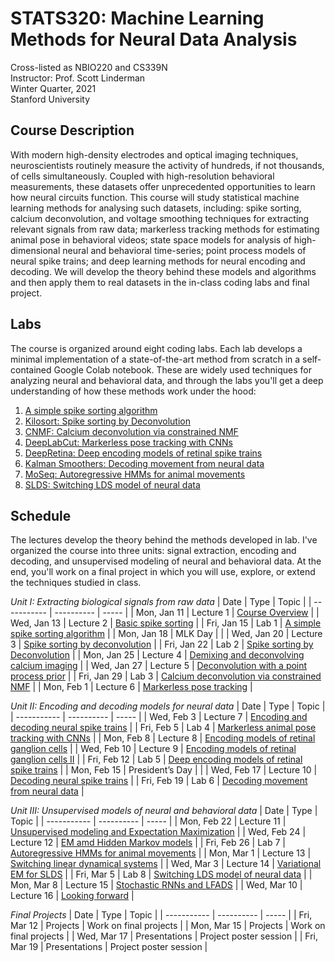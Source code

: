 # STATS320: Machine Learning Methods for Neural Data Analysis
Cross-listed as NBIO220 and CS339N <br>
Instructor: Prof. Scott Linderman <br>
Winter Quarter, 2021 <br>
Stanford University

## Course Description
With modern high-density electrodes and optical imaging techniques, neuroscientists routinely measure the activity of hundreds, if not thousands, of cells simultaneously.  Coupled with high-resolution behavioral measurements, these datasets offer unprecedented opportunities to learn how neural circuits function.  This course will study statistical machine learning methods for analysing such datasets, including: spike sorting, calcium deconvolution, and voltage smoothing techniques for extracting relevant signals from raw data; markerless tracking methods for estimating animal pose in behavioral videos; state space models for analysis of high-dimensional neural and behavioral time-series; point process models of neural spike trains; and deep learning methods for neural encoding and decoding. We will develop the theory behind these models and algorithms and then apply them to real datasets in the in-class coding labs and final project.

## Labs
The course is organized around eight coding labs. Each lab develops a minimal implementation of a state-of-the-art method from scratch in a self-contained Google Colab notebook. These are widely used techniques for analyzing neural and behavioral data, and through the labs you'll get a deep understanding of how these methods work under the hood:

1. [A simple spike sorting algorithm](https://colab.research.google.com/github/slinderman/stats320/blob/main/labs/Lab_1_Spike_Sorting.ipynb) 
2. [Kilosort: Spike sorting by Deconvolution](https://colab.research.google.com/github/slinderman/stats320/blob/main/labs/Lab_2_Spike_Sorting_with_Deconvolution.ipynb)
3. [CNMF: Calcium deconvolution via constrained NMF](https://colab.research.google.com/github/slinderman/stats320/blob/main/labs/Lab_3_Calcium_demixing_and_deconvolution.ipynb)
4. [DeepLabCut: Markerless pose tracking with CNNs](https://colab.research.google.com/github/slinderman/stats320/blob/main/labs/Lab_4_Markerless_pose_tracking.ipynb)
5. [DeepRetina: Deep encoding models of retinal spike trains](https://colab.research.google.com/github/slinderman/stats320/blob/main/labs/Lab_5_Encoding_models_of_retinal_ganglion_cells.ipynb)
6. [Kalman Smoothers: Decoding movement from neural data](https://colab.research.google.com/github/slinderman/stats320/blob/main/labs/Lab_6_Decoding_movement_from_motor_cortex_recordings.ipynb)
7. [MoSeq: Autoregressive HMMs for animal movements](https://colab.research.google.com/github/slinderman/stats320/blob/main/labs/Lab_7_Autoregressive_Hidden_Markov_Models_of_Behavior.ipynb)
8. [SLDS: Switching LDS model of neural data](https://colab.research.google.com/github/slinderman/stats320/blob/main/labs/Lab_8_Latent_Variable_Models,_Variational_EM,_and_Worm_Brains.ipynb)

## Schedule
The lectures develop the theory behind the methods developed in lab. I've organized the course into three units: signal extraction, encoding and decoding, and unsupervised modeling of neural and behavioral data. At the end, you'll work on a final project in which you will use, explore, or extend the techniques studied in class.

_Unit I: Extracting biological signals from raw data_
| Date        | Type       | Topic |
| ----------- | ---------- | ----- |
| Mon, Jan 11 | Lecture 1  | [Course Overview](https://github.com/slinderman/stats320/blob/main/lectures/lecture01.pdf) |
| Wed, Jan 13 | Lecture 2  | [Basic spike sorting](https://github.com/slinderman/stats320/blob/main/lectures/lecture02.pdf) |
| Fri, Jan 15 | Lab 1      | [A simple spike sorting algorithm](https://colab.research.google.com/github/slinderman/stats320/blob/main/labs/Lab_1_Spike_Sorting.ipynb) |
| Mon, Jan 18 | MLK Day    | |
| Wed, Jan 20 | Lecture 3  | [Spike sorting by deconvolution](https://github.com/slinderman/stats320/blob/main/lectures/lecture03.pdf) |
| Fri, Jan 22 | Lab 2      | [Spike sorting by Deconvolution](https://colab.research.google.com/github/slinderman/stats320/blob/main/labs/Lab_2_Spike_Sorting_with_Deconvolution.ipynb) |
| Mon, Jan 25 | Lecture 4  | [Demixing and deconvolving calcium imaging](https://github.com/slinderman/stats320/blob/main/lectures/lecture04.pdf) |
| Wed, Jan 27 | Lecture 5  | [Deconvolution with a point process prior](https://github.com/slinderman/stats320/blob/main/lectures/lecture05.pdf) |
| Fri, Jan 29 | Lab 3      | [Calcium deconvolution via constrained NMF](https://colab.research.google.com/github/slinderman/stats320/blob/main/labs/Lab_3_Calcium_demixing_and_deconvolution.ipynb) |
| Mon, Feb 1  | Lecture 6  | [Markerless pose tracking](https://github.com/slinderman/stats320/blob/main/lectures/lecture06.pdf) |

_Unit II: Encoding and decoding models for neural data_
| Date        | Type       | Topic |
| ----------- | ---------- | ----- |
| Wed, Feb 3  | Lecture 7  | [Encoding and decoding neural spike trains](https://github.com/slinderman/stats320/blob/main/lectures/lecture07.pdf) |
| Fri, Feb 5  | Lab 4      | [Markerless animal pose tracking with CNNs](https://colab.research.google.com/github/slinderman/stats320/blob/main/labs/Lab_4_Markerless_pose_tracking.ipynb) |
| Mon, Feb 8  | Lecture 8  | [Encoding models of retinal ganglion cells](https://github.com/slinderman/stats320/blob/main/lectures/lecture08.pdf) |
| Wed, Feb 10 | Lecture 9  | [Encoding models of retinal ganglion cells II](https://github.com/slinderman/stats320/blob/main/lectures/lecture09.pdf) |
| Fri, Feb 12 | Lab 5      | [Deep encoding models of retinal spike trains](https://colab.research.google.com/github/slinderman/stats320/blob/main/labs/Lab_5_Encoding_models_of_retinal_ganglion_cells.ipynb) |
| Mon, Feb 15 | President’s Day | |
| Wed, Feb 17 | Lecture 10 | [Decoding neural spike trains](https://github.com/slinderman/stats320/blob/main/lectures/lecture10.pdf) |
| Fri, Feb 19 | Lab 6      | [Decoding movement from neural data](https://colab.research.google.com/github/slinderman/stats320/blob/main/labs/Lab_6_Decoding_movement_from_motor_cortex_recordings.ipynb) |

_Unit III: Unsupervised models of neural and behavioral data_
| Date        | Type       | Topic |
| ----------- | ---------- | ----- |
| Mon, Feb 22 | Lecture 11 | [Unsupervised  modeling and Expectation Maximization](https://github.com/slinderman/stats320/blob/main/lectures/lecture11.pdf) |
| Wed, Feb 24 | Lecture 12 | [EM amd Hidden Markov models](https://github.com/slinderman/stats320/blob/main/lectures/lecture12.pdf) |
| Fri, Feb 26 | Lab 7      | [Autoregressive HMMs for animal movements](https://colab.research.google.com/github/slinderman/stats320/blob/main/labs/Lab_7_Autoregressive_Hidden_Markov_Models_of_Behavior.ipynb) |
| Mon, Mar 1  | Lecture 13 | [Switching linear dynamical systems](https://github.com/slinderman/stats320/blob/main/lectures/lecture13.pdf) |
| Wed, Mar 3  | Lecture 14 | [Variational EM for SLDS](https://github.com/slinderman/stats320/blob/main/lectures/lecture14.pdf) |
| Fri, Mar 5  | Lab 8      | [Switching LDS model of neural data](https://colab.research.google.com/github/slinderman/stats320/blob/main/labs/Lab_8_Latent_Variable_Models,_Variational_EM,_and_Worm_Brains.ipynb) |
| Mon, Mar 8  | Lecture 15 | [Stochastic RNNs and LFADS](https://github.com/slinderman/stats320/blob/main/lectures/lecture15.pdf) |
| Wed, Mar 10 | Lecture 16 | [Looking forward](https://github.com/slinderman/stats320/blob/main/lectures/lecture16.pdf) |

_Final Projects_
| Date        | Type       | Topic |
| ----------- | ---------- | ----- |
| Fri, Mar 12 | Projects   | Work on final projects |
| Mon, Mar 15 | Projects   | Work on final projects |
| Wed, Mar 17 | Presentations | Project poster session |
| Fri, Mar 19 | Presentations | Project poster session |
